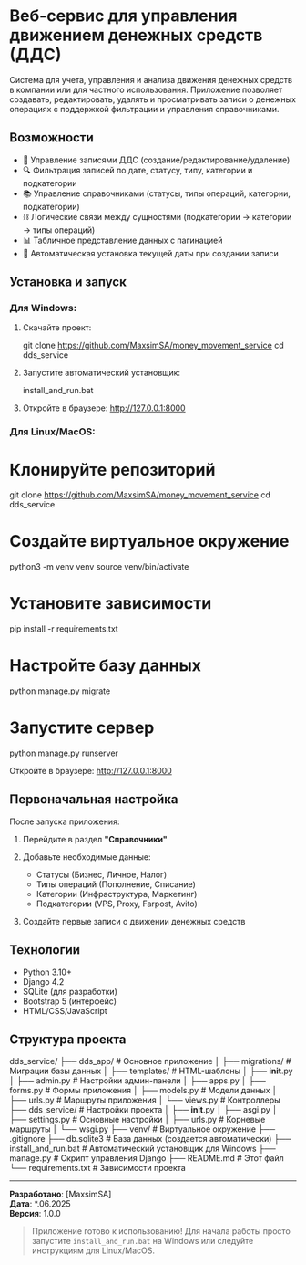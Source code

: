 # Веб-сервис для управления движением денежных средств (ДДС)

Система для учета, управления и анализа движения денежных средств в компании или для частного использования. 
Приложение позволяет создавать, редактировать, удалять и просматривать записи о денежных операциях с поддержкой 
фильтрации и управления справочниками.

## Возможности

- 📝 Управление записями ДДС (создание/редактирование/удаление)
- 🔍 Фильтрация записей по дате, статусу, типу, категории и подкатегории
- 📚 Управление справочниками (статусы, типы операций, категории, подкатегории)
- ⛓️ Логические связи между сущностями (подкатегории → категории → типы операций)
- 📊 Табличное представление данных с пагинацией
- 📅 Автоматическая установка текущей даты при создании записи

## Установка и запуск

### Для Windows:
1. Скачайте проект:

   git clone https://github.com/MaxsimSA/money_movement_service
   cd dds_service
  
2. Запустите автоматический установщик:

   install_and_run.bat

3. Откройте в браузере: http://127.0.0.1:8000

### Для Linux/MacOS:

# Клонируйте репозиторий
git clone https://github.com/MaxsimSA/money_movement_service
cd dds_service

# Создайте виртуальное окружение
python3 -m venv venv
source venv/bin/activate

# Установите зависимости
pip install -r requirements.txt

# Настройте базу данных
python manage.py migrate

# Запустите сервер
python manage.py runserver

Откройте в браузере: http://127.0.0.1:8000

## Первоначальная настройка

После запуска приложения:

1. Перейдите в раздел **"Справочники"**
2. Добавьте необходимые данные:
   - Статусы (Бизнес, Личное, Налог)
   - Типы операций (Пополнение, Списание)
   - Категории (Инфраструктура, Маркетинг)
   - Подкатегории (VPS, Proxy, Farpost, Avito)

3. Создайте первые записи о движении денежных средств

## Технологии

- Python 3.10+
- Django 4.2
- SQLite (для разработки)
- Bootstrap 5 (интерфейс)
- HTML/CSS/JavaScript

## Структура проекта

dds_service/
├── dds_app/                  # Основное приложение
│   ├── migrations/           # Миграции базы данных
│   ├── templates/            # HTML-шаблоны
│   ├── __init__.py
│   ├── admin.py              # Настройки админ-панели
│   ├── apps.py
│   ├── forms.py              # Формы приложения
│   ├── models.py             # Модели данных
│   ├── urls.py               # Маршруты приложения
│   └── views.py              # Контроллеры
├── dds_service/              # Настройки проекта
│   ├── __init__.py
│   ├── asgi.py
│   ├── settings.py           # Основные настройки
│   ├── urls.py               # Корневые маршруты
│   └── wsgi.py
├── venv/                     # Виртуальное окружение
├── .gitignore
├── db.sqlite3                # База данных (создается автоматически)
├── install_and_run.bat       # Автоматический установщик для Windows
├── manage.py                 # Скрипт управления Django
├── README.md                 # Этот файл
└── requirements.txt          # Зависимости проекта

---

**Разработано**: [MaxsimSA]  
**Дата**: *.06.2025  
**Версия**: 1.0.0

> Приложение готово к использованию! Для начала работы просто запустите `install_and_run.bat` на Windows или следуйте инструкциям для Linux/MacOS.

